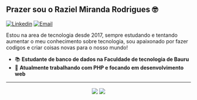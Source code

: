 <h2>Prazer sou o Raziel Miranda Rodrigues 🤓</h2>

[![Linkedin](https://img.shields.io/badge/-LinkedIn-blue?style=flat&logo=Linkedin&logoColor=white)](https://www.linkedin.com/in/raziel-rodrigues-2b32b5140/)
[![Email](https://img.shields.io/badge/-Outlook-blue?style=flat&logo=Mail&logoColor=white)](mailto:raziel.rodrigues@fatec.sp.gov.br)

Estou na area de tecnologia desde 2017, sempre estudando e tentando aumentar o meu conhecimento sobre tecnologia, sou apaixonado por fazer codigos e criar coisas novas para o nosso mundo!

- 📚 <b>Estudante de banco de dados na Faculdade de tecnologia de Bauru</b>
- 🚀 <b>Atualmente trabalhando com PHP e focando em desenvolvimento web</b>

<hr>

<p align="center"> 
  <img align="center" src="https://github-readme-stats.vercel.app/api?username=razielmiranda&show_icons=true&layout=compact" />
  <img align="center" src="https://github-readme-stats.vercel.app/api/top-langs/?username=razielmiranda&show_icons=true&layout=compact" />
</p>
